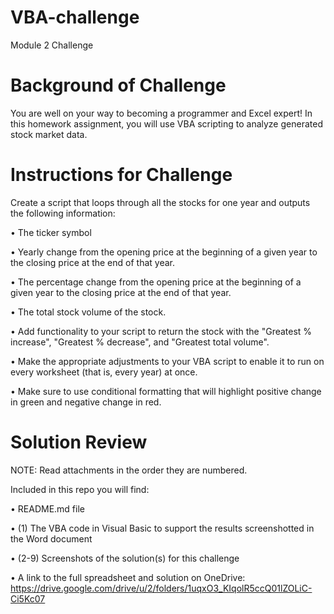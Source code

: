 # VBA-challenge
Module 2 Challenge

# Background of Challenge
You are well on your way to becoming a programmer and Excel expert! In this homework assignment, you will use VBA scripting to analyze generated stock market data.

# Instructions for Challenge
Create a script that loops through all the stocks for one year and outputs the following information:

• The ticker symbol

• Yearly change from the opening price at the beginning of a given year to the closing price at the end of that year.

• The percentage change from the opening price at the beginning of a given year to the closing price at the end of that year.

• The total stock volume of the stock. 

• Add functionality to your script to return the stock with the "Greatest % increase", "Greatest % decrease", and "Greatest total volume".

• Make the appropriate adjustments to your VBA script to enable it to run on every worksheet (that is, every year) at once.

• Make sure to use conditional formatting that will highlight positive change in green and negative change in red.

# Solution Review

NOTE: Read attachments in the order they are numbered.

Included in this repo you will find:

• README.md file

• (1) The VBA code in Visual Basic to support the results screenshotted in the Word document

• (2-9) Screenshots of the solution(s) for this challenge

• A link to the full spreadsheet and solution on OneDrive:  https://drive.google.com/drive/u/2/folders/1uqxO3_KIqolR5ccQ01lZOLiC-Ci5Kc07









